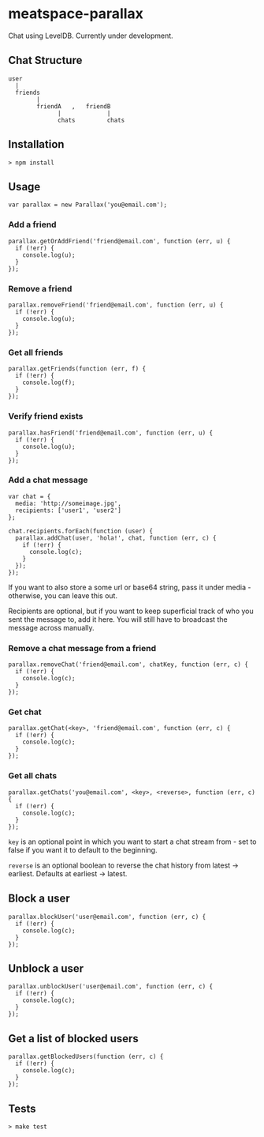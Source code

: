 # meatspace-parallax

Chat using LevelDB. Currently under development.

## Chat Structure

    user
      |
      friends
            |
            friendA   ,   friendB
                  |             |
                  chats         chats

## Installation

    > npm install

## Usage

    var parallax = new Parallax('you@email.com');

### Add a friend

    parallax.getOrAddFriend('friend@email.com', function (err, u) {
      if (!err) {
        console.log(u);
      }
    });

### Remove a friend

    parallax.removeFriend('friend@email.com', function (err, u) {
      if (!err) {
        console.log(u);
      }
    });

### Get all friends

    parallax.getFriends(function (err, f) {
      if (!err) {
        console.log(f);
      }
    });

### Verify friend exists

    parallax.hasFriend('friend@email.com', function (err, u) {
      if (!err) {
        console.log(u);
      }
    });

### Add a chat message

    var chat = {
      media: 'http://someimage.jpg',
      recipients: ['user1', 'user2']
    };

    chat.recipients.forEach(function (user) {
      parallax.addChat(user, 'hola!', chat, function (err, c) {
        if (!err) {
          console.log(c);
        }
      });
    });

If you want to also store a some url or base64 string, pass it under media - otherwise, you can leave this out.

Recipients are optional, but if you want to keep superficial track of who you sent the message to, add it here. You will still have to broadcast the message across manually.

### Remove a chat message from a friend

    parallax.removeChat('friend@email.com', chatKey, function (err, c) {
      if (!err) {
        console.log(c);
      }
    });

### Get chat

    parallax.getChat(<key>, 'friend@email.com', function (err, c) {
      if (!err) {
        console.log(c);
      }
    });

### Get all chats

    parallax.getChats('you@email.com', <key>, <reverse>, function (err, c) {
      if (!err) {
        console.log(c);
      }
    });

`key` is an optional point in which you want to start a chat stream from - set to false if you want it to default to the beginning.

`reverse` is an optional boolean to reverse the chat history from latest -> earliest. Defaults at earliest -> latest.

## Block a user

    parallax.blockUser('user@email.com', function (err, c) {
      if (!err) {
        console.log(c);
      }
    });

## Unblock a user

    parallax.unblockUser('user@email.com', function (err, c) {
      if (!err) {
        console.log(c);
      }
    });

## Get a list of blocked users

    parallax.getBlockedUsers(function (err, c) {
      if (!err) {
        console.log(c);
      }
    });


## Tests

    > make test
